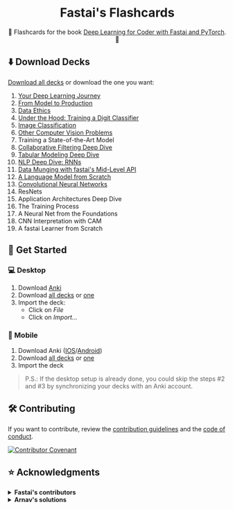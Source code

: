 <div align="center">

# Fastai's Flashcards

📕 Flashcards for the book [Deep Learning for Coder with Fastai and PyTorch](https://github.com/fastai/fastbook). 📕

</div>

## ⬇️ Download Decks

[Download all decks](https://github.com/NathanielDamours/fastai-flashcards/raw/main/decks/_all.apkg) or download the one you want:

1. [Your Deep Learning Journey](https://github.com/NathanielDamours/fastai-flashcards/raw/main/decks/01_intro.apkg)
2. [From Model to Production](https://github.com/NathanielDamours/fastai-flashcards/raw/main/decks/02_production.apkg)
3. [Data Ethics](https://github.com/NathanielDamours/fastai-flashcards/raw/main/decks/03_ethics.apkg)
4. [Under the Hood: Training a Digit Classifier](https://github.com/NathanielDamours/fastai-flashcards/raw/main/decks/04_mnist_basics.apkg)
5. [Image Classification](https://github.com/NathanielDamours/fastai-flashcards/raw/main/decks/05_pet_breeds.apkg)
6. [Other Computer Vision Problems](https://github.com/NathanielDamours/fastai-flashcards/raw/main/decks/06_multicat.apkg)
7. Training a State-of-the-Art Model
8. [Collaborative Filtering Deep Dive](https://github.com/NathanielDamours/fastai-flashcards/raw/main/decks/08_collab.apkg)
9. [Tabular Modeling Deep Dive](https://github.com/NathanielDamours/fastai-flashcards/raw/main/decks/09_tabular.apkg)
10. [NLP Deep Dive: RNNs](https://github.com/NathanielDamours/fastai-flashcards/raw/main/decks/10_nlp.apkg)
11. [Data Munging with fastai's Mid-Level API](https://github.com/NathanielDamours/fastai-flashcards/raw/main/decks/11_midlevel_data.apkg)
12. [A Language Model from Scratch](https://github.com/NathanielDamours/fastai-flashcards/raw/main/decks/12_nlp_dive.apkg)
13. [Convolutional Neural Networks](https://github.com/NathanielDamours/fastai-flashcards/raw/main/decks/13_convolutions.apkg)
14. ResNets
15. Application Architectures Deep Dive
16. The Training Process
17. A Neural Net from the Foundations
18. CNN Interpretation with CAM
19. A fastai Learner from Scratch

## 🚀 Get Started

### 💻 Desktop

1. Download [Anki](https://apps.ankiweb.net/)
2. Download [all decks](https://github.com/NathanielDamours/fastai-flashcards/raw/main/decks/_all.apkg) or [one](README.md#download-decks)
3. Import the deck:
   - Click on *File*
   - Click on *Import...*

### 📱 Mobile

1. Download Anki ([IOS](https://apps.apple.com/us/app/ankimobile-flashcards/id373493387)/[Android](https://play.google.com/store/apps/details?id=com.ichi2.anki&hl=en&gl=us))
2. Download [all decks](https://github.com/NathanielDamours/fastai-flashcards/raw/main/decks/_all.apkg) or [one](README.md#download-decks)
3. Import the deck

> P.S.: If the desktop setup is already done, you could skip the steps #2 and #3 by synchronizing your decks with an Anki account.

## 🛠️ Contributing

If you want to contribute, review the [contribution guidelines](CONTRIBUTING.md) and the [code of conduct](CODE_OF_CONDUCT.md).

[![Contributor Covenant](https://img.shields.io/badge/Contributor%20Covenant-2.1-4baaaa.svg)](CODE_OF_CONDUCT.md)

## ⭐ Acknowledgments

<details>
<summary><b>Fastai's contributors </b></summary>

- [Jeremy Howard](https://github.com/jph00)
- [Sylvain Gugger](https://github.com/sgugger)
- Joe Bender
- SOVIETIC-BOSS88
- alvarotap
- Brad S
- Jakub Duchniewicz
- Jonathan Sum
- holynec
- Phillip Chu
- Vijayabhaskar
- lgvaz
- pfcrowe
- ricardocalleja
- sirbots
- Happy Sugar Life
- Rubens
- Steven Borg
- Yikai Zhao
- Ashwin Jayaprakash
- Ben
- Ben Mainye
- Hamel Husain
- Jeff Kriske
- Jithendra Yenugula
- Jordi Villar
- Lee Yi Jie Joel
- Minjeong
- Niyas Mohammed
- Tanner Gilbert
- AKAMath
- Abhinav Misra
- Abhishek Sankar
- Albert Villanova del Moral
- Alexander Walther
- Almog Baku
- Alok
- Amrit Purshotam
- Anshul Joshi
- Anthony DePasquale
- Armin Berres
- Austin Taylor
- Benjamin van der Burgh
- Cleon W
- Daniel Strobusch
- Daniel Wehner
- Dien Hoa TRUONG
- Eduard
- Eric Daniels
- Fabrizio Damicelli
- Faisal Sharji
- Gilbert Tanner
- Giovanni Ruggiero
- Gregory Bruss
- Henry Webel
- Hiromi Suenaga
- Jacopo Repossi
- Jakub Halmeš
- Jared
- Jimgao
- Joel Mathew
- Johannes Stutz
- John Wu
- Jophel Lyles
- Jorge Avila
- Josh Kraft
- Kaito
- Karel Ha
- Kartikeya Bhardwaj
- Kasim Te
- Katrin Leinweber
- Kerrick Staley
- Kofi Asiedu Brempong
- Leozítor Floro de Souza
- Lloyd Jones
- Luca Martial
- Lucas Vazquez
- Ludwig Schmidt-Hackenberg
- Luke Smith
- Maria Rodriguez
- Matus-Dubrava
- Michael Becker
- Michelangelo Bucci
- Mircea Ilie Ploscaru
- MrFabulous
- Musab
- Nelson Chen
- Nghia
- Noè Rosanas
- Pablo Wolter
- Parul Pandey
- Pedro Pereira
- Pete Cooper
- Petr Simecek
- Prith
- Priya Gautam
- Rahim Nathwani
- Rehman Amjad
- Ritobrata Ghosh
- Samuel El-Borai
- Sarada Lee
- Sarah
- Sayantan Karmakar
- Shaojun
- Shin
- Sirish
- Sofyan Hadi Ahmad
- Somnath Rakshit
- TannerGilbert
- Vineet Ahuja
- Void01
- Yurij Mikhalevich
- akarri2001
- alephthoughts
- booletic
- brett koonce
- franperic
- invictus2010
- jeffreytjs
- jhrun
- maxfdama
- miwojc
- pakgembus
- prairie-guy
- seovalue
- sgugger
- tylerpoelking
- unknown
- 蔡舒起
- 송석리(Song Sukree)

</details>

<details>
<summary><b>Arnav's solutions</b> </summary>

  1. [Your Deep Learning Journey](https://forums.fast.ai/t/fastbook-chapter-1-questionnaire-solutions-wiki)
  2. [From Model to Production](https://forums.fast.ai/t/fastbook-chapter-2-questionnaire-solutions-wiki)
  3. [Data Ethics](https://forums.fast.ai/t/fastbook-chapter-3-questionnaire-solutions-wiki)
  4. [Under the Hood: Training a Digit Classifier](https://forums.fast.ai/t/fastbook-chapter-4-questionnaire-solutions-wiki)
  5. [Image Classification](https://forums.fast.ai/t/fastbook-chapter-5-questionnaire-solutions-wiki)
  6. [Other Computer Vision Problems](https://forums.fast.ai/t/fastbook-chapter-6-questionnaire-solutions-wiki)
  7. Skipped
  8. [Collaborative Filtering Deep Dive](https://forums.fast.ai/t/fastbook-chapter-8-questionnaire-solutions-wiki)
  9. [Tabular Modeling Deep Dive](https://forums.fast.ai/t/fastbook-chapter-9-questionnaire-solutions-wiki)
  10. [NLP Deep Dive: RNNs](https://forums.fast.ai/t/fastbook-chapter-10-questionnaire-solutions-wiki)
  11. [Data Munging with fastai's Mid-Level API](https://forums.fast.ai/t/fastbook-chapter-11-questionnaire-solutions-wiki)
  12. [A Language Model from Scratch](https://forums.fast.ai/t/fastbook-chapter-12-questionnaire-wiki)
  13. [Convolutional Neural Networks](https://forums.fast.ai/t/fastbook-chapter-13-questionnaire-wiki)

</details>

